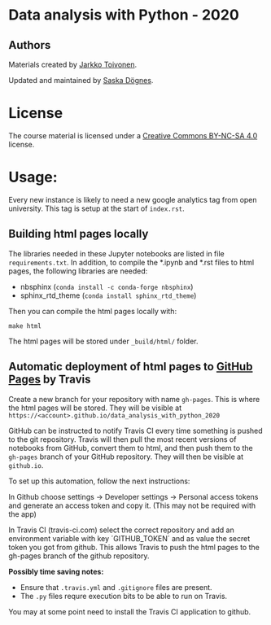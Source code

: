 # Data analysis with Python - 2020

## Authors

Materials created by [Jarkko Toivonen](https://github.com/jttoivon).

Updated and maintained by [Saska Dögnes](https://github.com/saskeli).

# License

The course material is licensed under a [Creative Commons BY-NC-SA 4.0](https://creativecommons.org/licenses/by-nc-sa/4.0/deed) license.

# Usage:

Every new instance is likely to need a new google analytics tag from open university. This tag is setup at the start of `index.rst`.

## Building html pages locally

The libraries needed in these Jupyter notebooks are listed in file `requirements.txt`.
In addition, to compile the *.ipynb and *.rst files to html pages, the following libraries are needed:

* nbsphinx (`conda install -c conda-forge nbsphinx`)
* sphinx_rtd_theme (`conda install sphinx_rtd_theme`)

Then you can compile the html pages locally with:

```make html```

The html pages will be stored under `_build/html/` folder.

## Automatic deployment of html pages to [GitHub Pages](http://github.io) by Travis

Create a new branch for your repository with name `gh-pages`.
This is where the html pages will be stored.
They will be visible at `https://<account>.github.io/data_analysis_with_python_2020`

GitHub can be instructed to notify Travis CI every time something is
pushed to the git repository. Travis will then pull the most recent versions
of notebooks from GitHub, convert them to html, and then push them to the
`gh-pages` branch of your GitHub repository. They will then be visible
at `github.io`.

To set up this automation, follow the next instructions:

In Github choose settings -> Developer settings -> Personal access tokens
and generate an access token and copy it. (This may not be required with the app)

In Travis CI (travis-ci.com) select the correct repository and add an environment variable
with key ´GITHUB_TOKEN´ and as value the secret token you got from github.
This allows Travis to push the html pages to the gh-pages branch of the github repository.

**Possibly time saving notes:** 

* Ensure that `.travis.yml` and `.gitignore` files are present. 
* The `.py` files requre execution bits to be able to run on Travis.

You may at some point need to install the Travis CI application to github.

